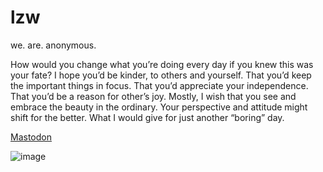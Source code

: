 # lzw
we. are. anonymous.


How would you change what you’re doing every day if you knew this was your fate? I hope you’d be kinder, to others and yourself. That you’d keep the important things in focus. That you’d appreciate your independence. That you’d be a reason for other’s joy. Mostly, I wish that you see and embrace the beauty in the ordinary. Your perspective and attitude might shift for the better. What I would give for just another “boring” day.

<a rel="me" href="https://nerdculture.de/@phonixreal">Mastodon</a>


![image](https://user-images.githubusercontent.com/2797807/219092087-884795b7-f65b-4365-99f0-fa0dcd3ef69f.png)
